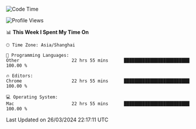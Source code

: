 <!--START_SECTION:waka-->
![Code Time](http://img.shields.io/badge/Code%20Time-2%2C074%20hrs%2031%20mins-blue)

![Profile Views](http://img.shields.io/badge/Profile%20Views-3-blue)

📊 **This Week I Spent My Time On** 

```text
🕑︎ Time Zone: Asia/Shanghai

💬 Programming Languages: 
Other                    22 hrs 55 mins      █████████████████████████   100.00 % 

🔥 Editors: 
Chrome                   22 hrs 55 mins      █████████████████████████   100.00 % 

💻 Operating System: 
Mac                      22 hrs 55 mins      █████████████████████████   100.00 % 
```


 Last Updated on 26/03/2024 22:17:11 UTC
<!--END_SECTION:waka-->